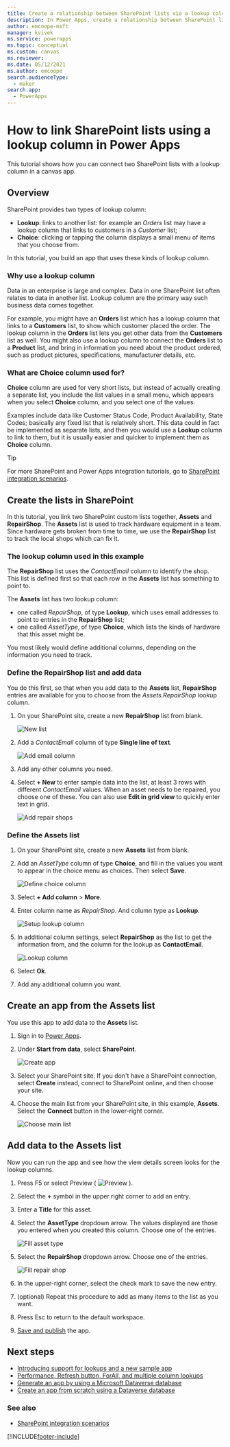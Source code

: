 ```yaml
---
title: Create a relationship between SharePoint lists via a lookup column in a canvas app | Microsoft Docs
description: In Power Apps, create a relationship between SharePoint lists by using a lookup column in a canvas app.
author: emcoope-msft
manager: kvivek
ms.service: powerapps
ms.topic: conceptual
ms.custom: canvas
ms.reviewer: 
ms.date: 05/12/2021
ms.author: emcoope
search.audienceType: 
  - maker
search.app: 
  - PowerApps
---
```

# How to link SharePoint lists using a lookup column in Power Apps

This tutorial shows how you can connect two SharePoint lists with a lookup column in a canvas app.

## Overview

SharePoint provides two types of lookup column:

* **Lookup**: links to another list: for example an *Orders* list may have a lookup column that links to customers in a *Customer* list;
* **Choice**: clicking or tapping the column displays a small menu of items that you choose from.

In this tutorial, you build an app that uses these kinds of lookup column.

### Why use a lookup column

Data in an enterprise is large and complex. Data in one SharePoint list often relates to data in another list. Lookup column are the primary way such business data comes together.

For example, you might have an **Orders** list which has a lookup column that links to a **Customers** list, to show which customer placed the order. The lookup column in the **Orders** list lets you get other data from the **Customers** list as well. You might also use a lookup column to connect the **Orders** list to a **Product** list, and bring in information you need about the product ordered, such as product pictures, specifications, manufacturer details, etc.

### What are Choice column used for?

**Choice** column are used for very short lists, but instead of actually creating a separate list, you include the list values in a small menu, which appears when you select **Choice** column, and you select one of the values.

Examples include data like Customer Status Code, Product Availability, State Codes; basically any fixed list that is relatively short. This data could in fact be implemented as separate lists, and then you would use a **Lookup** column to link to them, but it is usually easier and quicker to implement them as **Choice** column.

>[!TIP]
> For more SharePoint and Power Apps integration tutorials, go to [SharePoint integration scenarios](sharepoint/scenarios-intro.md).

## Create the lists in SharePoint

In this tutorial, you link two SharePoint custom lists together, **Assets** and **RepairShop**. The **Assets** list is used to track hardware equipment in a team. Since hardware gets broken from time to time, we use the **RepairShop** list to track the local shops which can fix it.

### The lookup column used in this example

The **RepairShop** list uses the *ContactEmail* column to identify the shop. This list is defined first so that each row in the **Assets** list has something to point to.

The **Assets** list has two lookup column:

* one called *RepairShop*, of type **Lookup**, which uses email addresses to point to entries in the **RepairShop** list;
* one called *AssetType*, of type **Choice**, which lists the kinds of hardware that this asset might be.

You most likely would define additional columns, depending on the information you need to track.

### Define the RepairShop list and add data

You do this first, so that when you add data to the **Assets** list, **RepairShop** entries are available for you to choose from the *Assets.RepairShop* lookup column.

1. On your SharePoint site, create a new **RepairShop** list from blank.

    ![New list](./media/sharepoint-lookup-fields/new-list.png)

2. Add a *ContactEmail* column of type **Single line of text**.

    ![Add email column](./media/sharepoint-lookup-fields/add-email-field.png)

3. Add any other columns you need.

4. Select **+ New** to enter sample data into the list, at least 3 rows with different *ContactEmail* values. When an asset needs to be repaired, you choose one of these. You can also use **Edit in grid view** to quickly enter text in grid.

    ![Add repair shops](./media/sharepoint-lookup-fields/add-repair-shops.png)

### Define the Assets list

1. On your SharePoint site, create a new **Assets** list from blank.

1. Add an *AssetType* column of type **Choice**, and fill in the values you want to appear in the choice menu as choices. Then select **Save**.

    ![Define choice column](./media/sharepoint-lookup-fields/define-choice-column.png)

1. Select **+ Add column** > **More**.

1. Enter column name as *RepairShop*. And column type as **Lookup**.

    ![Setup lookup column](./media/sharepoint-lookup-fields/setup-lookup-column.png)

1. In additional column settings, select **RepairShop** as the list to get the information from, and the column for the lookup as **ContactEmail**.

    ![Lookup column](./media/sharepoint-lookup-fields/lookup-column.png)

1. Select **Ok**.

1. Add any additional column you want.

## Create an app from the Assets list

You use this app to add data to the **Assets** list.

1. Sign in to [Power Apps](https://make.powerapps.com).

1. Under **Start from data**, select **SharePoint**.

    ![Create app](./media/sharepoint-lookup-fields/create-app.png)

1. Select your SharePoint site. If you don't have a SharePoint connection, select **Create** instead, connect to SharePoint online, and then choose your site.

1. Choose the main list from your SharePoint site, in this example, **Assets**. Select the **Connect** button in the lower-right corner.

    ![Choose main list](./media/sharepoint-lookup-fields/choose-main-list.png)

## Add data to the Assets list

Now you can run the app and see how the view details screen looks for the lookup columns.

1. Press F5 or select Preview ( ![Preview](./media/sharepoint-lookup-fields/preview.png) ).

2. Select the **+** symbol in the upper right corner to add an entry.

3. Enter a **Title** for this asset.

4. Select the **AssetType** dropdown arrow. The values displayed are those you entered when you created this column. Choose one of the entries.

    ![Fill asset type](./media/sharepoint-lookup-fields/fill-asset-type-3.png)

5. Select the **RepairShop** dropdown arrow. Choose one of the entries.

    ![Fill repair shop](./media/sharepoint-lookup-fields/fill-repair-shop-3.png)

6. In the upper-right corner, select the check mark to save the new entry.

7. (optional) Repeat this procedure to add as many items to the list as you want.

8. Press Esc to return to the default workspace.

9. [Save and publish](save-publish-app.md) the app.

## Next steps

* [Introducing support for lookups and a new sample app](https://powerapps.microsoft.com/blog/support-for-lookups/)
* [Performance, Refresh button, ForAll, and multiple column lookups](https://powerapps.microsoft.com/blog/performance-refresh-forall-multiple-field-lookups-531/)
* [Generate an app by using a Microsoft Dataverse database](data-platform-create-app.md)
* [Create an app from scratch using a Dataverse database](data-platform-create-app-scratch.md)

### See also

- [SharePoint integration scenarios](sharepoint/scenarios-intro.md)


[!INCLUDE[footer-include](../../includes/footer-banner.md)]